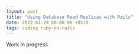 ```yaml
---
layout: post
title: "Using Database Read Replicas with Rails"
date: 2022-01-29 00:00:00 +0530
tags: coding ruby-on-rails
---
```


Work in progress
